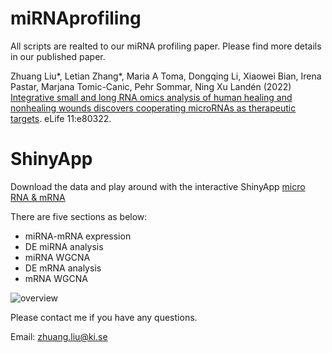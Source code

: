 # miRNAprofiling
All scripts are realted to our miRNA profiling paper.
Please find more details in our published paper.

Zhuang Liu*, Letian Zhang*, Maria A Toma, Dongqing Li, Xiaowei Bian, Irena Pastar, Marjana Tomic-Canic, Pehr Sommar, Ning Xu Landén (2022) [Integrative small and long RNA omics analysis of human healing and nonhealing wounds discovers cooperating microRNAs as therapeutic targets](https://elifesciences.org/articles/80322). eLife 11:e80322.



# ShinyApp
Download the data and play around with the interactive ShinyApp [micro RNA & mRNA](http://130.229.28.87/shiny/miRNA_Xulab/)

There are five sections as below:
 * miRNA-mRNA expression
 * DE miRNA analysis
 * miRNA WGCNA
 * DE mRNA analysis
 * mRNA WGCNA

![overview](https://user-images.githubusercontent.com/55880584/214319827-03a204ee-68ac-44b2-8b18-d988cf1dc241.png)


Please contact me if you have any questions. 

Email: zhuang.liu@ki.se
